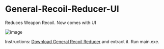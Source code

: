 # General-Recoil-Reducer-UI

Reduces Weapon Recoil. Now comes with UI

![image](https://github.com/user-attachments/assets/4b6a2707-64a2-4948-a0bd-f1fa3ef6d3fd)


Instructions:
[Download General Recoil Reducer](https://github.com/R3KT69/General-Recoil-Reducer-UI/raw/refs/heads/main/General%20Recoil%20Reducer.7z)
 and extract it. Run main.exe.
